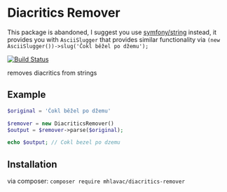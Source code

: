 Diacritics Remover
==================

This package is abandoned, I suggest you use [symfony/string](https://packagist.org/packages/symfony/string) instead, it provides you with `AsciiSlugger` that provides similar functionality via `(new AsciiSlugger())->slug('Čokl běžel po džemu');`

[![Build Status](https://travis-ci.org/mhlavac/diacritics-remover.svg)](https://travis-ci.org/mhlavac/diacritics-remover)

removes diacritics from strings

## Example

``` php
$original = 'Čokl běžel po džemu'

$remover = new DiacriticsRemover()
$output = $remover->parse($original);

echo $output; // Cokl bezel po dzemu
```

## Installation

via composer: `composer require mhlavac/diacritics-remover`
